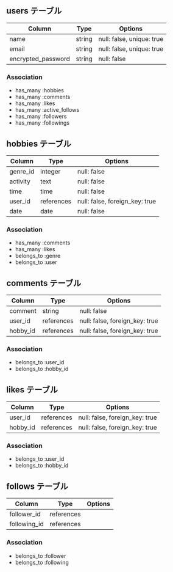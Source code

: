 ## users テーブル

| Column                | Type   | Options                   |
| ------------------    | ------ | -----------               |
| name                  | string | null: false, unique: true |
| email                 | string | null: false, unique: true |
| encrypted_password    | string | null: false               |

### Association

- has_many :hobbies
- has_many :comments
- has_many :likes
- has_many :active_follows
- has_many :followers
- has_many :followings


## hobbies テーブル

| Column           | Type        | Options     |
| ------           | ------      | ----------- |
| genre_id         | integer     | null: false |
| activity         | text        | null: false |
| time             | time        | null: false |
| user_id          | references  | null: false,  foreign_key: true |
| date             | date        | null: false |
### Association

- has_many   :comments
- has_many   :likes
- belongs_to :genre
- belongs_to :user

## comments テーブル

| Column          | Type       | Options                        |
| ------          | ---------- | ------------------------------ |
| comment         | string     | null: false                    |
| user_id         | references | null: false, foreign_key: true |
| hobby_id        | references | null: false, foreign_key: true |

### Association

- belongs_to :user_id
- belongs_to :hobby_id

## likes テーブル

| Column            | Type           | Options     |
| -------           | ----------     | ----------- |
| user_id           | references     | null: false, foreign_key: true |
| hobby_id          | references     | null: false, foreign_key: true |


### Association

- belongs_to :user_id
- belongs_to :hobby_id

##  follows テーブル

| Column                | Type           | Options     |
| -------               | ----------     | ----------- |
| follower_id           | references     |             |
| following_id          | references     |             |


### Association

- belongs_to :follower
- belongs_to :following